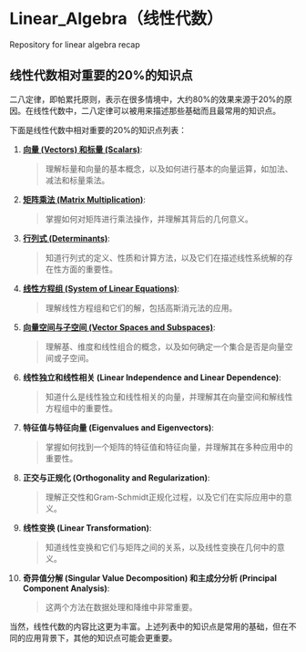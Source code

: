 # Linear_Algebra（线性代数）

Repository for linear algebra recap

## 线性代数相对重要的20%的知识点

二八定律，即帕累托原则，表示在很多情境中，大约80%的效果来源于20%的原因。在线性代数中，二八定律可以被用来描述那些基础而且最常用的知识点。

下面是线性代数中相对重要的20%的知识点列表：

1. [**向量 (Vectors) 和标量 (Scalars)**](01_Vectors_Scalars.md):
   > 理解标量和向量的基本概念，以及如何进行基本的向量运算，如加法、减法和标量乘法。

2. [**矩阵乘法 (Matrix Multiplication)**](02_Matrix_Multiplication.md):
   > 掌握如何对矩阵进行乘法操作，并理解其背后的几何意义。

3. [**行列式 (Determinants)**](03_Determinates.md):
   > 知道行列式的定义、性质和计算方法，以及它们在描述线性系统解的存在性方面的重要性。

4. [**线性方程组 (System of Linear Equations)**](04_System_of_Linear_Equations.md):
   > 理解线性方程组和它们的解，包括高斯消元法的应用。

5. [**向量空间与子空间 (Vector Spaces and Subspaces)**](05_Vector_Spaces_and_Subspaces.md):
   > 理解基、维度和线性组合的概念，以及如何确定一个集合是否是向量空间或子空间。

6. **线性独立和线性相关 (Linear Independence and Linear Dependence)**:
   > 知道什么是线性独立和线性相关的向量，并理解其在向量空间和解线性方程组中的重要性。

7. **特征值与特征向量 (Eigenvalues and Eigenvectors)**:
   > 掌握如何找到一个矩阵的特征值和特征向量，并理解其在多种应用中的重要性。

8. **正交与正规化 (Orthogonality and Regularization)**:
   > 理解正交性和Gram-Schmidt正规化过程，以及它们在实际应用中的意义。

9. **线性变换 (Linear Transformation)**:
    > 知道线性变换和它们与矩阵之间的关系，以及线性变换在几何中的意义。

10. **奇异值分解 (Singular Value Decomposition) 和主成分分析 (Principal Component Analysis)**:
    > 这两个方法在数据处理和降维中非常重要。

当然，线性代数的内容比这更为丰富。上述列表中的知识点是常用的基础，但在不同的应用背景下，其他的知识点可能会更重要。
